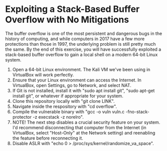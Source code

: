 # Exploiting a Stack-Based Buffer Overflow with No Mitigations

The buffer overflow is one of the most persistent and dangerous bugs in the history of computing, and while computers in 2017 have a few more protections than those in 1997, the underlying problem is still pretty much the same. By the end of this exercise, you will have successfully exploited a stack-based buffer overflow to gain a local shell on a modern 64-bit Linux system. 

1. Open a 64-bit Linux environment. The Kali VM we've been using in VirtualBox will work perfectly. 
2. Ensure that your Linux environment can access the Internet. In VirtualBox, open Settings, go to Network, and select NAT. 
3. If Git is not installed, install it with "sudo apt install git", "sudo apt-get install git", or whatever if appropriate for your system. 
4. Clone this repository locally with "git clone LINK". 
5. Navigate inside the respository with "cd overflow". 
6. Compile the vulnerable binary with "gcc -o vuln vuln.c -fno-stack-protector -z execstack -z norelro". 
7. NOTE! The next step disables a crucial security feature on your system. I'd recommend disconnecting that computer from the Internet (in VirtualBox, select "Host-Only" at the Network setting) and reenabling the feature before reconnecting it. 
8. Disable ASLR with "echo 0 > /proc/sys/kernel/randomize_va_space". 
